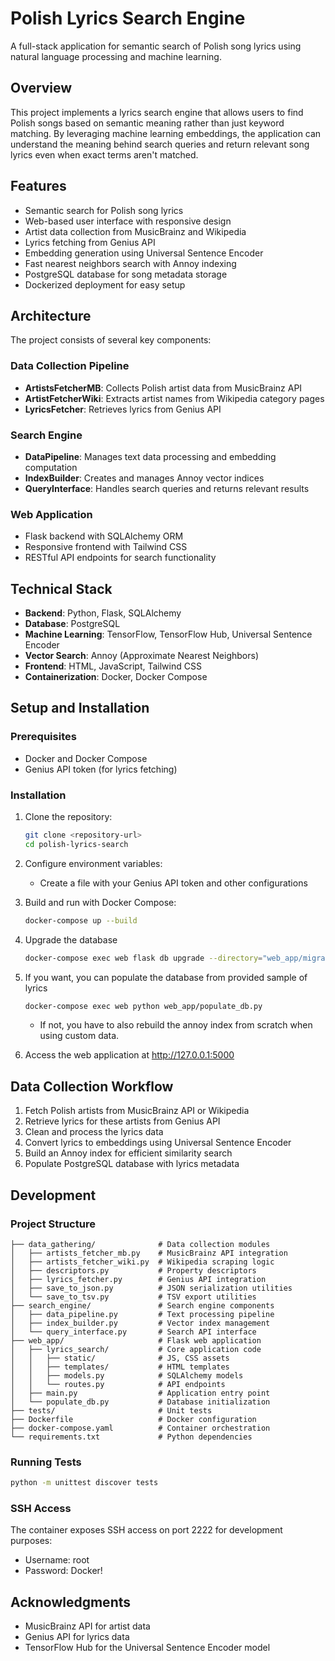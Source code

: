 # Polish Lyrics Search Engine

A full-stack application for semantic search of Polish song lyrics using natural language processing and machine learning.

## Overview

This project implements a lyrics search engine that allows users to find Polish songs based on semantic meaning rather than just keyword matching. By leveraging machine learning embeddings, the application can understand the meaning behind search queries and return relevant song lyrics even when exact terms aren't matched.

## Features

* Semantic search for Polish song lyrics
* Web-based user interface with responsive design
* Artist data collection from MusicBrainz and Wikipedia
* Lyrics fetching from Genius API
* Embedding generation using Universal Sentence Encoder
* Fast nearest neighbors search with Annoy indexing
* PostgreSQL database for song metadata storage
* Dockerized deployment for easy setup

## Architecture

The project consists of several key components:

### Data Collection Pipeline

* **ArtistsFetcherMB**: Collects Polish artist data from MusicBrainz API
* **ArtistFetcherWiki**: Extracts artist names from Wikipedia category pages
* **LyricsFetcher**: Retrieves lyrics from Genius API

### Search Engine

* **DataPipeline**: Manages text data processing and embedding computation
* **IndexBuilder**: Creates and manages Annoy vector indices
* **QueryInterface**: Handles search queries and returns relevant results

### Web Application

* Flask backend with SQLAlchemy ORM
* Responsive frontend with Tailwind CSS
* RESTful API endpoints for search functionality

## Technical Stack

* **Backend**: Python, Flask, SQLAlchemy
* **Database**: PostgreSQL
* **Machine Learning**: TensorFlow, TensorFlow Hub, Universal Sentence Encoder
* **Vector Search**: Annoy (Approximate Nearest Neighbors)
* **Frontend**: HTML, JavaScript, Tailwind CSS
* **Containerization**: Docker, Docker Compose

## Setup and Installation

### Prerequisites

* Docker and Docker Compose
* Genius API token (for lyrics fetching)

### Installation

1. Clone the repository:
   ```bash
   git clone <repository-url>
   cd polish-lyrics-search
   ```

2. Configure environment variables:
   * Create a file with your Genius API token and other configurations

3. Build and run with Docker Compose:
   ```bash
   docker-compose up --build
   ```

4. Upgrade the database
    ```bash
    docker-compose exec web flask db upgrade --directory="web_app/migrations"
    ```

5. If you want, you can populate the database from provided sample of lyrics
    ```bash
    docker-compose exec web python web_app/populate_db.py
    ```
   * If not, you have to also rebuild the annoy index from scratch when using custom data.

6. Access the web application at http://127.0.0.1:5000

## Data Collection Workflow

1. Fetch Polish artists from MusicBrainz API or Wikipedia
2. Retrieve lyrics for these artists from Genius API
3. Clean and process the lyrics data
4. Convert lyrics to embeddings using Universal Sentence Encoder
5. Build an Annoy index for efficient similarity search
6. Populate PostgreSQL database with lyrics metadata

## Development

### Project Structure
```
├── data_gathering/              # Data collection modules
│   ├── artists_fetcher_mb.py    # MusicBrainz API integration
│   ├── artists_fetcher_wiki.py  # Wikipedia scraping logic
│   ├── descriptors.py           # Property descriptors
│   ├── lyrics_fetcher.py        # Genius API integration
│   ├── save_to_json.py          # JSON serialization utilities
│   └── save_to_tsv.py           # TSV export utilities
├── search_engine/               # Search engine components
│   ├── data_pipeline.py         # Text processing pipeline
│   ├── index_builder.py         # Vector index management
│   └── query_interface.py       # Search API interface
├── web_app/                     # Flask web application
│   ├── lyrics_search/           # Core application code
│   │   ├── static/              # JS, CSS assets
│   │   ├── templates/           # HTML templates
│   │   ├── models.py            # SQLAlchemy models
│   │   └── routes.py            # API endpoints
│   ├── main.py                  # Application entry point
│   └── populate_db.py           # Database initialization
├── tests/                       # Unit tests
├── Dockerfile                   # Docker configuration
├── docker-compose.yaml          # Container orchestration
└── requirements.txt             # Python dependencies
```

### Running Tests

```bash
python -m unittest discover tests
```

### SSH Access

The container exposes SSH access on port 2222 for development purposes:

* Username: root
* Password: Docker!

## Acknowledgments

* MusicBrainz API for artist data
* Genius API for lyrics data
* TensorFlow Hub for the Universal Sentence Encoder model

